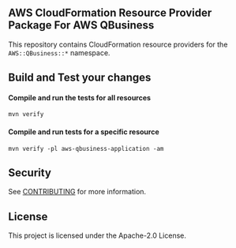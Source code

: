 ## AWS CloudFormation Resource Provider Package For AWS QBusiness

This repository contains CloudFormation resource providers for the `AWS::QBusiness::*` namespace.

## Build and Test your changes
#### Compile and run the tests for all resources
```shell
mvn verify
```
#### Compile and run tests for a specific resource
```shell
mvn verify -pl aws-qbusiness-application -am
```

## Security

See [CONTRIBUTING](CONTRIBUTING.md#security-issue-notifications) for more information.

## License

This project is licensed under the Apache-2.0 License.
